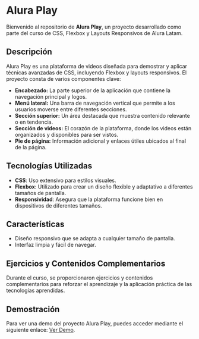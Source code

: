 # Alura Play

Bienvenido al repositorio de **Alura Play**, un proyecto desarrollado como parte del curso de CSS, Flexbox y Layouts Responsivos de Alura Latam.

## Descripción

Alura Play es una plataforma de videos diseñada para demostrar y aplicar técnicas avanzadas de CSS, incluyendo Flexbox y layouts responsivos. El proyecto consta de varios componentes clave:

- **Encabezado:** La parte superior de la aplicación que contiene la navegación principal y logos.
- **Menú lateral:** Una barra de navegación vertical que permite a los usuarios moverse entre diferentes secciones.
- **Sección superior:** Un área destacada que muestra contenido relevante o en tendencia.
- **Sección de videos:** El corazón de la plataforma, donde los videos están organizados y disponibles para ser vistos.
- **Pie de página:** Información adicional y enlaces útiles ubicados al final de la página.

## Tecnologías Utilizadas

- **CSS**: Uso extensivo para estilos visuales.
- **Flexbox**: Utilizado para crear un diseño flexible y adaptativo a diferentes tamaños de pantalla.
- **Responsividad**: Asegura que la plataforma funcione bien en dispositivos de diferentes tamaños.

## Características

- Diseño responsivo que se adapta a cualquier tamaño de pantalla.
- Interfaz limpia y fácil de navegar.

## Ejercicios y Contenidos Complementarios

Durante el curso, se proporcionaron ejercicios y contenidos complementarios para reforzar el aprendizaje y la aplicación práctica de las tecnologías aprendidas.

## Demostración

Para ver una demo del proyecto Alura Play, puedes acceder mediante el siguiente enlace: [Ver Demo](https://galaxypliego.github.io/alura-play/).
